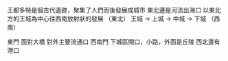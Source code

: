 <!-- TITLE: 多特 -->
<!-- SUBTITLE: 王國首都 -->

王都多特是個古代遺跡，聚集了人們而後發展成城市
東北邊是河流出海口
以東北方的王城為中心往西南放射狀的發展
（東北） 王城 -> 上城 -> 中城 -> 下城 （西南）

東門 面對大橋 對外主要流通口
西南門 下城區開口，小路，外面是丘陵
西北邊有港口
